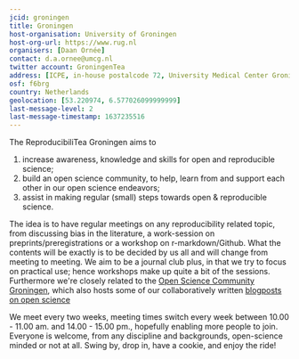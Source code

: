```yaml
---
jcid: groningen
title: Groningen
host-organisation: University of Groningen
host-org-url: https://www.rug.nl 
organisers: [Daan Ornée] 
contact: d.a.ornee@umcg.nl 
twitter account: GroningenTea
address: [ICPE, in-house postalcode 72, University Medical Center Groningen, Hanzeplein 1, 9713GZ, Groningen]
osf: f6brg
country: Netherlands
geolocation: [53.220974, 6.577026099999999]
last-message-level: 2
last-message-timestamp: 1637235516
---
```


The ReproducibiliTea Groningen aims to 
1. increase awareness, knowledge and skills for open and reproducible science;
2. build an open science community, to help, learn from and support each other in our open science endeavors;
3. assist in making regular (small) steps towards open & reproducible science. 

The idea is to have regular meetings on any reproducibility related topic, from discussing bias in the literature, a work-session on preprints/preregistrations or a workshop on r-markdown/Github. 
What the contents will be exactly is to be decided by us all and will change from meeting to meeting. We aim to be a journal club plus, in that we try to focus on practical use; hence workshops make up quite a bit of the sessions.
Furthermore we're closely related to the [Open Science Community Groningen](https://openscience-groningen.nl/oscg/), which also hosts some of our collaboratively written [blogposts on open science](https://openscience-groningen.nl/category/blogs/)

We meet every two weeks, meeting times switch every week between 10.00 - 11.00 am. and 14.00 - 15.00 pm., hopefully enabling more people to join. 
Everyone is welcome, from any discipline and backgrounds, open-science minded or not at all. Swing by, drop in, have a cookie, and enjoy the ride!
